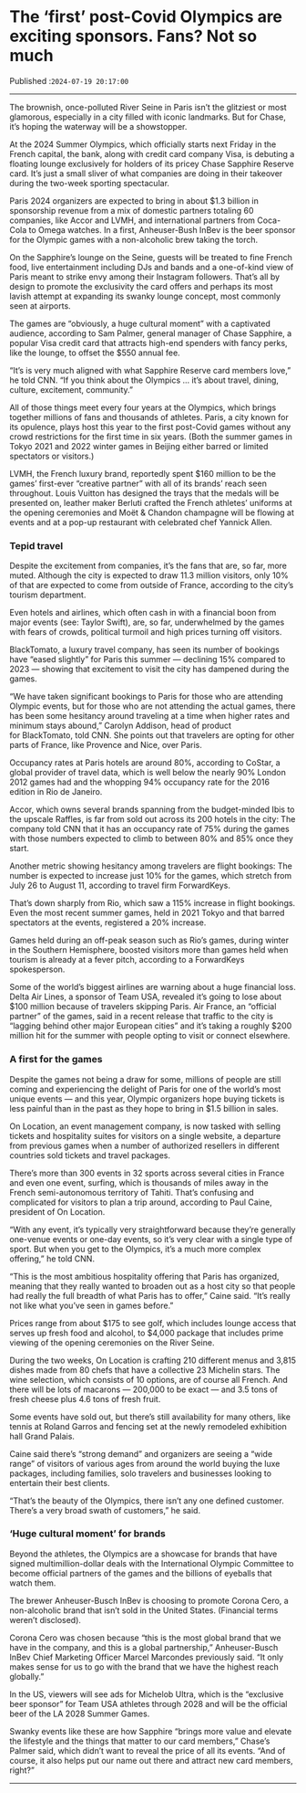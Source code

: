 # The ‘first’ post-Covid Olympics are exciting sponsors. Fans? Not so much

Published :`2024-07-19 20:17:00`

---

The brownish, once-polluted River Seine in Paris isn’t the glitziest or most glamorous, especially in a city filled with iconic landmarks. But for Chase, it’s hoping the waterway will be a showstopper.

At the 2024 Summer Olympics, which officially starts next Friday in the French capital, the bank, along with credit card company Visa, is debuting a floating lounge exclusively for holders of its pricey Chase Sapphire Reserve card. It’s just a small sliver of what companies are doing in their takeover during the two-week sporting spectacular.

Paris 2024 organizers are expected to bring in about $1.3 billion in sponsorship revenue from a mix of domestic partners totaling 60 companies, like Accor and LVMH, and international partners from Coca-Cola to Omega watches. In a first, Anheuser-Bush InBev is the beer sponsor for the Olympic games with a non-alcoholic brew taking the torch.

On the Sapphire’s lounge on the Seine, guests will be treated to fine French food, live entertainment including DJs and bands and a one-of-kind view of Paris meant to strike envy among their Instagram followers. That’s all by design to promote the exclusivity the card offers and perhaps its most lavish attempt at expanding its swanky lounge concept, most commonly seen at airports.

The games are “obviously, a huge cultural moment” with a captivated audience, according to Sam Palmer, general manager of Chase Sapphire, a popular Visa credit card that attracts high-end spenders with fancy perks, like the lounge, to offset the $550 annual fee.

“It’s is very much aligned with what Sapphire Reserve card members love,” he told CNN. “If you think about the Olympics … it’s about travel, dining, culture, excitement, community.”

All of those things meet every four years at the Olympics, which brings together millions of fans and thousands of athletes. Paris, a city known for its opulence, plays host this year to the first post-Covid games without any crowd restrictions for the first time in six years. (Both the summer games in Tokyo 2021 and 2022 winter games in Beijing either barred or limited spectators or visitors.)

LVMH, the French luxury brand, reportedly spent $160 million to be the games’ first-ever “creative partner” with all of its brands’ reach seen throughout. Louis Vuitton has designed the trays that the medals will be presented on, leather maker Berluti crafted the French athletes’ uniforms at the opening ceremonies and Moët & Chandon champagne will be flowing at events and at a pop-up restaurant with celebrated chef Yannick Allen.

### Tepid travel

Despite the excitement from companies, it’s the fans that are, so far, more muted. Although the city is expected to draw 11.3 million visitors, only 10% of that are expected to come from outside of France, according to the city’s tourism department.

Even hotels and airlines, which often cash in with a financial boon from major events (see: Taylor Swift), are, so far, underwhelmed by the games with fears of crowds, political turmoil and high prices turning off visitors.

BlackTomato, a luxury travel company, has seen its number of bookings have “eased slightly” for Paris this summer — declining 15% compared to 2023 — showing that excitement to visit the city has dampened during the games.

“We have taken significant bookings to Paris for those who are attending Olympic events, but for those who are not attending the actual games, there has been some hesitancy around traveling at a time when higher rates and minimum stays abound,” Carolyn Addison, head of product for BlackTomato, told CNN. She points out that travelers are opting for other parts of France, like Provence and Nice, over Paris.

Occupancy rates at Paris hotels are around 80%, according to CoStar, a global provider of travel data, which is well below the nearly 90% London 2012 games had and the whopping 94% occupancy rate for the 2016 edition in Rio de Janeiro.

Accor, which owns several brands spanning from the budget-minded Ibis to the upscale Raffles, is far from sold out across its 200 hotels in the city: The company told CNN that it has an occupancy rate of 75% during the games with those numbers expected to climb to between 80% and 85% once they start.

Another metric showing hesitancy among travelers are flight bookings: The number is expected to increase just 10% for the games, which stretch from July 26 to August 11, according to travel firm ForwardKeys.

That’s down sharply from Rio, which saw a 115% increase in flight bookings. Even the most recent summer games, held in 2021 Tokyo and that barred spectators at the events, registered a 20% increase.

Games held during an off-peak season such as Rio’s games, during winter in the Southern Hemisphere, boosted visitors more than games held when tourism is already at a fever pitch, according to a ForwardKeys spokesperson.

Some of the world’s biggest airlines are warning about a huge financial loss. Delta Air Lines, a sponsor of Team USA, revealed it’s going to lose about $100 million because of travelers skipping Paris. Air France, an “official partner” of the games, said in a recent release that traffic to the city is “lagging behind other major European cities” and it’s taking a roughly $200 million hit for the summer with people opting to visit or connect elsewhere.

### A first for the games

Despite the games not being a draw for some, millions of people are still coming and experiencing the delight of Paris for one of the world’s most unique events — and this year, Olympic organizers hope buying tickets is less painful than in the past as they hope to bring in $1.5 billion in sales.

On Location, an event management company, is now tasked with selling tickets and hospitality suites for visitors on a single website, a departure from previous games when a number of authorized resellers in different countries sold tickets and travel packages.

There’s more than 300 events in 32 sports across several cities in France and even one event, surfing, which is thousands of miles away in the French semi-autonomous territory of Tahiti. That’s confusing and complicated for visitors to plan a trip around, according to Paul Caine, president of On Location.

“With any event, it’s typically very straightforward because they’re generally one-venue events or one-day events, so it’s very clear with a single type of sport. But when you get to the Olympics, it’s a much more complex offering,” he told CNN.

“This is the most ambitious hospitality offering that Paris has organized, meaning that they  really wanted to broaden out as a host city so that people had really the full breadth of what Paris has to offer,” Caine said. “It’s really not like what you’ve seen in games before.”

Prices range from about $175 to see golf, which includes lounge access that serves up fresh food and alcohol, to $4,000 package that includes prime viewing of the opening ceremonies on the River Seine.

During the two weeks, On Location is crafting 210 different menus and 3,815 dishes made from 80 chefs that have a collective 23 Michelin stars. The wine selection, which consists of 10 options, are of course all French. And there will be lots of macarons — 200,000 to be exact — and 3.5 tons of fresh cheese plus 4.6 tons of fresh fruit.

Some events have sold out, but there’s still availability for many others, like tennis at Roland Garros and fencing set at the newly remodeled exhibition hall Grand Palais.

Caine said there’s “strong demand” and organizers are seeing a “wide range” of visitors of various ages from around the world buying the luxe packages, including families, solo travelers and businesses looking to entertain their best clients.

“That’s the beauty of the Olympics, there isn’t any one defined customer. There’s a very broad swath of customers,” he said.

### ‘Huge cultural moment’ for brands

Beyond the athletes, the Olympics are a showcase for brands that have signed multimillion-dollar deals with the International Olympic Committee to become official partners of the games and the billions of eyeballs that watch them.

The brewer Anheuser-Busch InBev is choosing to promote Corona Cero, a non-alcoholic brand that isn’t sold in the United States. (Financial terms weren’t disclosed).

Corona Cero was chosen because “this is the most global brand that we have in the company, and this is a global partnership,” Anheuser-Busch InBev Chief Marketing Officer Marcel Marcondes previously said. “It only makes sense for us to go with the brand that we have the highest reach globally.”

In the US, viewers will see ads for Michelob Ultra, which is the “exclusive beer sponsor” for Team USA athletes through 2028 and will be the official beer of the LA 2028 Summer Games.

Swanky events like these are how Sapphire “brings more value and elevate the lifestyle and the things that matter to our card members,” Chase’s Palmer said, which didn’t want to reveal the price of all its events. “And of course, it also helps put our name out there and attract new card members, right?”

---

